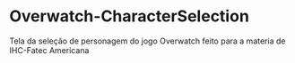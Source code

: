 # Overwatch-CharacterSelection
 Tela da seleção de personagem do jogo Overwatch feito para a materia de IHC-Fatec Americana
